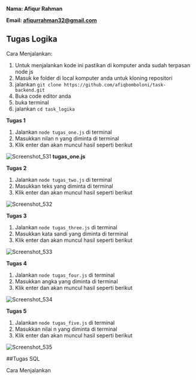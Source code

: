 **Nama: Afiqur Rahman**

**Email: afiqurrahman32@gmail.com**

## Tugas Logika

Cara Menjalankan:

 1. Untuk menjalankan kode ini pastikan di komputer anda sudah terpasan node js
 2. Masuk ke folder di local komputer anda untuk kloning repositori
 3. jalankan `git clone https://github.com/afiqbomboloni/task-backend.git`
 4. Buka code editor anda
 5. buka terminal
 6. jalankan `cd task_logika`
 
 **Tugas 1**
 1. Jalankan `node tugas_one.js` di terminal
 2. Masukkan nilan n yang diminta di terminal
 3. Klik enter dan akan muncul hasil seperti berikut

![Screenshot_531](https://github.com/afiqbomboloni/task-backend/assets/83522273/b8256d95-b092-4685-b08a-3d5997f83dad)
**tugas_one.js**

 **Tugas 2**
 1. Jalankan `node tugas_two.js` di terminal
 2. Masukkan teks yang diminta di terminal
 3. Klik enter dan akan muncul hasil seperti berikut
 
 ![Screenshot_532](https://github.com/afiqbomboloni/task-backend/assets/83522273/425a5ee9-8f0c-4054-a968-9c41eacd0001)

 **Tugas 3**
 1. Jalankan `node tugas_three.js` di terminal
 2. Masukkan kata sandi yang diminta di terminal
 3. Klik enter dan akan muncul hasil seperti berikut
 
 ![Screenshot_533](https://github.com/afiqbomboloni/task-backend/assets/83522273/bc8b40ab-81bf-4697-9a36-61e2f006d323)

 **Tugas 4**
 1. Jalankan `node tugas_four.js` di terminal
 2. Masukkan angka yang diminta di terminal
 3. Klik enter dan akan muncul hasil seperti berikut

![Screenshot_534](https://github.com/afiqbomboloni/task-backend/assets/83522273/05e565ae-59d8-4e49-8c12-47175aa221e6)

 **Tugas 5**
 1. Jalankan `node tugas_five.js` di terminal
 2. Masukkan nilai n yang diminta di terminal
 3. Klik enter dan akan muncul hasil seperti berikut

![Screenshot_535](https://github.com/afiqbomboloni/task-backend/assets/83522273/115697b4-fb1b-4cdb-a895-8f0db901d886)


##Tugas SQL

Cara Menjalankan
